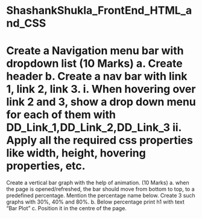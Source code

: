 # ShashankShukla_FrontEnd_HTML_and_CSS

Create a Navigation menu bar with dropdown list (10 Marks) a. Create header b. Create a nav bar with link 1, link 2, link 3. i. When hovering over link 2 and 3, show a drop down menu for each of them with DD_Link_1,DD_Link_2,DD_Link_3 ii. Apply all the required css properties like width, height, hovering properties, etc.
===============================================================================

Create a vertical bar graph with the help of animation. (10 Marks) a. when the page is opened/refreshed, the bar should move from bottom to top, to a predefined percentage. Mention the percentage name below. Create 3 such graphs with 30%, 40% and 80%. b. Below percentage print h1 with text “Bar Plot” c. Position it in the centre of the page.
